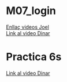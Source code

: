 # M07_login
[Enllaç videos Joel](https://drive.google.com/drive/folders/1qOJTGEUv4BoyGL-2RuhUcvqJPY0NNL3K?usp=sharing)<br />
[Link al video Dinar](https://drive.google.com/file/d/1MIQsgX_Hqpft1GMKzKgvLF-J8W8euhHO/view?usp=sharing)
# Practica 6s
[Link al video Dinar](https://drive.google.com/file/d/1zBsTFPNfmOkSMHeolEr709eKolYdZ5xH/view?usp=sharing)<br />